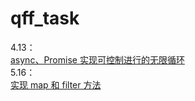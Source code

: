 # qff_task
4.13：</br>
<a href = "https://github.com/Ethereal-bang/qff_task/blob/main/async%E3%80%81Promise%20.html">async、Promise 实现可控制进行的无限循环</a></br>
5.16：</br>
<a href="https://github.com/Ethereal-bang/qff_task/blob/main/myMap%26myFilter.js">实现 map 和 filter 方法</a></br>
